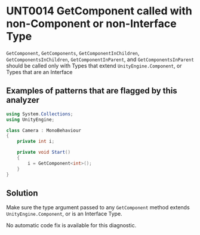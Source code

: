 # UNT0014 GetComponent called with non-Component or non-Interface Type

`GetComponent`, `GetComponents`, `GetComponentInChildren`, `GetComponentsInChildren`, `GetComponentInParent`, and `GetComponentsInParent` should be called only with Types that extend `UnityEngine.Component`, or Types that are an Interface

## Examples of patterns that are flagged by this analyzer

```csharp
using System.Collections;
using UnityEngine;

class Camera : MonoBehaviour
{
    private int i;

    private void Start()
    {
        i = GetComponent<int>();
    }
}
```

## Solution

Make sure the type argument passed to any `GetComponent` method extends `UnityEngine.Component`, or is an Interface Type.

No automatic code fix is available for this diagnostic.
